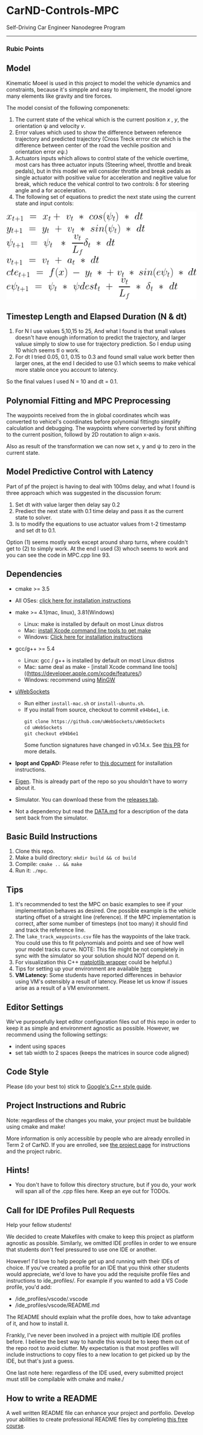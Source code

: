 # CarND-Controls-MPC
Self-Driving Car Engineer Nanodegree Program

---
### Rubic Points

## Model

Kinematic Moeel is used in this project to  model the vehicle dynamics and constraints, because it's simpple and easy to implement, the model ignore many elements like gravity and tire forces.

The model consist of the following componenets:

1. The current state of the vehical which is the current position *x* , *y*, the orientation &psi; and velocity *v*.
2. Error values which used to show the difference between reference trajectory and predicted trajectory (Cross Treck errror *cte* which is the difference between center of the road the vechile position and orientation error *e*&psi;.)
3. Actuators inputs which allows to control state of the vehicle overtime, most cars has three actuator inputs (Steering wheel, throttle and break pedals), but in this model we will consider throttle and break pedals as single actuator with positive value for acceleration and negitive value for break, which reduce the vehical control to two controls:  &delta; for steering angle and a for acceleration.
4. The following set of equations to predict the next state using the current state and input contols:

![Alt text](./model.png)

## Timestep Length and Elapsed Duration (N & dt)

1. For N I use values 5,10,15 to 25, And what I found is that small values doesn't  have enough information to predict the trajectory, and larger valuue simply to slow to use for trajectory prediction. So I endup using 10 which seems tI o work.
2. For dt I tried 0.05, 0.1, 0.15 to 0.3 and found small value work better then larger ones, at the end  I decided to use 0.1 which seems to make vehical more stable once you account to latency.

So the final values I used N = 10 and dt = 0.1.

## Polynomial Fitting and MPC Preprocessing

The waypoints received from the in global coordinates whcih was converted to vehicel's coordinates before polynomial fittingto simplify calculation and debugging. The waypoints where converted by forst shifting to the current position, followd by 2D routation to align x-axis.

Also as result of the transformation we can now set x, y and &psi; to zero in the current state.

## Model Predictive Control with Latency

Part of pf the project is having to deal with 100ms delay, and what I found is three approach which was suggested in the discussion forum:
1. Set dt with value larger then delay say 0.2
2. Prediect the next state with 0.1 time delay and pass it as the current state to solver.
3. Is to modify the equations to use actuator values from t-2 timestamp and set dt to 0.1.

Option (1) seems mostly work except around sharp turns, where couldn't get to (2) to simply work. At the end I used (3) whoch seems to work and you can see the code in MPC.cpp line 93.

## Dependencies

* cmake >= 3.5
 * All OSes: [click here for installation instructions](https://cmake.org/install/)
* make >= 4.1(mac, linux), 3.81(Windows)
  * Linux: make is installed by default on most Linux distros
  * Mac: [install Xcode command line tools to get make](https://developer.apple.com/xcode/features/)
  * Windows: [Click here for installation instructions](http://gnuwin32.sourceforge.net/packages/make.htm)
* gcc/g++ >= 5.4
  * Linux: gcc / g++ is installed by default on most Linux distros
  * Mac: same deal as make - [install Xcode command line tools]((https://developer.apple.com/xcode/features/)
  * Windows: recommend using [MinGW](http://www.mingw.org/)
* [uWebSockets](https://github.com/uWebSockets/uWebSockets)
  * Run either `install-mac.sh` or `install-ubuntu.sh`.
  * If you install from source, checkout to commit `e94b6e1`, i.e.
    ```
    git clone https://github.com/uWebSockets/uWebSockets
    cd uWebSockets
    git checkout e94b6e1
    ```
    Some function signatures have changed in v0.14.x. See [this PR](https://github.com/udacity/CarND-MPC-Project/pull/3) for more details.

* **Ipopt and CppAD:** Please refer to [this document](https://github.com/udacity/CarND-MPC-Project/blob/master/install_Ipopt_CppAD.md) for installation instructions.
* [Eigen](http://eigen.tuxfamily.org/index.php?title=Main_Page). This is already part of the repo so you shouldn't have to worry about it.
* Simulator. You can download these from the [releases tab](https://github.com/udacity/self-driving-car-sim/releases).
* Not a dependency but read the [DATA.md](./DATA.md) for a description of the data sent back from the simulator.


## Basic Build Instructions

1. Clone this repo.
2. Make a build directory: `mkdir build && cd build`
3. Compile: `cmake .. && make`
4. Run it: `./mpc`.

## Tips

1. It's recommended to test the MPC on basic examples to see if your implementation behaves as desired. One possible example
is the vehicle starting offset of a straight line (reference). If the MPC implementation is correct, after some number of timesteps
(not too many) it should find and track the reference line.
2. The `lake_track_waypoints.csv` file has the waypoints of the lake track. You could use this to fit polynomials and points and see of how well your model tracks curve. NOTE: This file might be not completely in sync with the simulator so your solution should NOT depend on it.
3. For visualization this C++ [matplotlib wrapper](https://github.com/lava/matplotlib-cpp) could be helpful.)
4.  Tips for setting up your environment are available [here](https://classroom.udacity.com/nanodegrees/nd013/parts/40f38239-66b6-46ec-ae68-03afd8a601c8/modules/0949fca6-b379-42af-a919-ee50aa304e6a/lessons/f758c44c-5e40-4e01-93b5-1a82aa4e044f/concepts/23d376c7-0195-4276-bdf0-e02f1f3c665d)
5. **VM Latency:** Some students have reported differences in behavior using VM's ostensibly a result of latency.  Please let us know if issues arise as a result of a VM environment.

## Editor Settings

We've purposefully kept editor configuration files out of this repo in order to
keep it as simple and environment agnostic as possible. However, we recommend
using the following settings:

* indent using spaces
* set tab width to 2 spaces (keeps the matrices in source code aligned)

## Code Style

Please (do your best to) stick to [Google's C++ style guide](https://google.github.io/styleguide/cppguide.html).

## Project Instructions and Rubric

Note: regardless of the changes you make, your project must be buildable using
cmake and make!

More information is only accessible by people who are already enrolled in Term 2
of CarND. If you are enrolled, see [the project page](https://classroom.udacity.com/nanodegrees/nd013/parts/40f38239-66b6-46ec-ae68-03afd8a601c8/modules/f1820894-8322-4bb3-81aa-b26b3c6dcbaf/lessons/b1ff3be0-c904-438e-aad3-2b5379f0e0c3/concepts/1a2255a0-e23c-44cf-8d41-39b8a3c8264a)
for instructions and the project rubric.

## Hints!

* You don't have to follow this directory structure, but if you do, your work
  will span all of the .cpp files here. Keep an eye out for TODOs.

## Call for IDE Profiles Pull Requests

Help your fellow students!

We decided to create Makefiles with cmake to keep this project as platform
agnostic as possible. Similarly, we omitted IDE profiles in order to we ensure
that students don't feel pressured to use one IDE or another.

However! I'd love to help people get up and running with their IDEs of choice.
If you've created a profile for an IDE that you think other students would
appreciate, we'd love to have you add the requisite profile files and
instructions to ide_profiles/. For example if you wanted to add a VS Code
profile, you'd add:

* /ide_profiles/vscode/.vscode
* /ide_profiles/vscode/README.md

The README should explain what the profile does, how to take advantage of it,
and how to install it.

Frankly, I've never been involved in a project with multiple IDE profiles
before. I believe the best way to handle this would be to keep them out of the
repo root to avoid clutter. My expectation is that most profiles will include
instructions to copy files to a new location to get picked up by the IDE, but
that's just a guess.

One last note here: regardless of the IDE used, every submitted project must
still be compilable with cmake and make./

## How to write a README
A well written README file can enhance your project and portfolio.  Develop your abilities to create professional README files by completing [this free course](https://www.udacity.com/course/writing-readmes--ud777).
